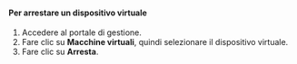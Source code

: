#### Per arrestare un dispositivo virtuale
1. Accedere al portale di gestione.
2. Fare clic su **Macchine virtuali**, quindi selezionare il dispositivo virtuale.
3. Fare clic su **Arresta**.

<!---HONumber=AcomDC_1217_2015-->